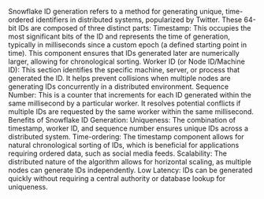 Snowflake ID generation refers to a method for generating unique, time-ordered identifiers in distributed systems, popularized by Twitter. These 64-bit IDs are composed of three distinct parts:
Timestamp:
This occupies the most significant bits of the ID and represents the time of generation, typically in milliseconds since a custom epoch (a defined starting point in time). This component ensures that IDs generated later are numerically larger, allowing for chronological sorting.
Worker ID (or Node ID/Machine ID):
This section identifies the specific machine, server, or process that generated the ID. It helps prevent collisions when multiple nodes are generating IDs concurrently in a distributed environment.
Sequence Number:
This is a counter that increments for each ID generated within the same millisecond by a particular worker. It resolves potential conflicts if multiple IDs are requested by the same worker within the same millisecond.
Benefits of Snowflake ID Generation:
Uniqueness:
The combination of timestamp, worker ID, and sequence number ensures unique IDs across a distributed system.
Time-ordering:
The timestamp component allows for natural chronological sorting of IDs, which is beneficial for applications requiring ordered data, such as social media feeds.
Scalability:
The distributed nature of the algorithm allows for horizontal scaling, as multiple nodes can generate IDs independently.
Low Latency:
IDs can be generated quickly without requiring a central authority or database lookup for uniqueness.
